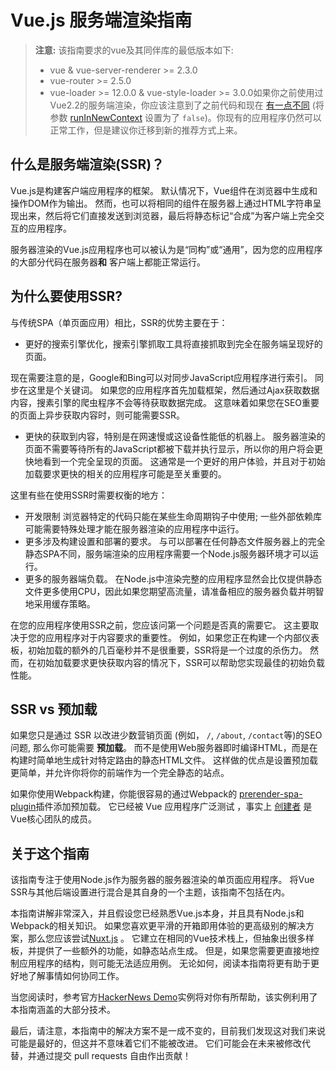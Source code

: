 # Vue.js 服务端渲染指南

> **注意:** 该指南要求的vue及其同伴库的最低版本如下:
> - vue & vue-server-renderer >= 2.3.0
> - vue-router >= 2.5.0
> - vue-loader >= 12.0.0 & vue-style-loader >= 3.0.0如果你之前使用过Vue2.2的服务端渲染，你应该注意到了之前代码和现在 [有一点不同](./structure.md) (将参数 [runInNewContext](./api.md#runinnewcontext) 设置为了 `false`)。你现有的应用程序仍然可以正常工作，但是建议你迁移到新的推荐方式上来。

## 什么是服务端渲染(SSR)？

Vue.js是构建客户端应用程序的框架。 默认情况下，Vue组件在浏览器中生成和操作DOM作为输出。 然而，也可以将相同的组件在服务器上通过HTML字符串呈现出来，然后将它们直接发送到浏览器，最后将静态标记“合成”为客户端上完全交互的应用程序。

服务器渲染的Vue.js应用程序也可以被认为是“同构”或“通用”，因为您的应用程序的大部分代码在服务器**和** 客户端上都能正常运行。

## 为什么要使用SSR?

与传统SPA（单页面应用）相比，SSR的优势主要在于：

- 更好的搜索引擎优化，搜索引擎抓取工具将直接抓取到完全在服务端呈现好的页面。

现在需要注意的是，Google和Bing可以对同步JavaScript应用程序进行索引。 同步在这里是个关键词。 如果您的应用程序首先加载框架，然后通过Ajax获取数据内容，搜素引擎的爬虫程序不会等待获取数据完成。 这意味着如果您在SEO重要的页面上异步获取内容时，则可能需要SSR。

- 更快的获取到内容，特别是在网速慢或这设备性能低的机器上。 服务器渲染的页面不需要等待所有的JavaScript都被下载并执行显示，所以你的用户将会更快地看到一个完全呈现的页面。 这通常是一个更好的用户体验，并且对于初始加载要求更快的相关的应用程序可能是至关重要的。

这里有些在使用SSR时需要权衡的地方：

- 开发限制 浏览器特定的代码只能在某些生命周期钩子中使用; 一些外部依赖库可能需要特殊处理才能在服务器渲染的应用程序中运行。
- 更多涉及构建设置和部署的要求。 与可以部署在任何静态文件服务器上的完全静态SPA不同，服务端渲染的应用程序需要一个Node.js服务器环境才可以运行。
- 更多的服务器端负载。 在Node.js中渲染完整的应用程序显然会比仅提供静态文件更多使用CPU，因此如果您期望高流量，请准备相应的服务器负载并明智地采用缓存策略。

在您的应用程序使用SSR之前，您应该问第一个问题是否真的需要它。 这主要取决于您的应用程序对于内容要求的重要性。 例如，如果您正在构建一个内部仪表板，初始加载的额外的几百毫秒并不是很重要，SSR将是一个过度的杀伤力。 然而，在初始加载要求更快获取内容的情况下，SSR可以帮助您实现最佳的初始负载性能。

## SSR vs 预加载

如果您只是通过 SSR 以改进少数营销页面 (例如， `/`, `/about`, `/contact`等)的SEO问题, 那么你可能需要 **预加载**。  而不是使用Web服务器即时编译HTML，而是在构建时简单地生成针对特定路由的静态HTML文件。 这样做的优点是设置预加载更简单，并允许你将你的前端作为一个完全静态的站点。

如果你使用Webpack构建，你能很容易的通过Webpack的 [prerender-spa-plugin](https://github.com/chrisvfritz/prerender-spa-plugin)插件添加预加载。 它已经被 Vue 应用程序广泛测试 ，事实上 [创建者](https://github.com/chrisvfritz) 是Vue核心团队的成员。

## 关于这个指南

该指南专注于使用Node.js作为服务器的服务器渲染的单页面应用程序。 将Vue SSR与其他后端设置进行混合是其自身的一个主题，该指南不包括在内。

本指南讲解非常深入，并且假设您已经熟悉Vue.js本身，并且具有Node.js和Webpack的相关知识。 如果您喜欢更平滑的开箱即用体验的更高级别的解决方案，那么您应该尝试[Nuxt.js](http://nuxtjs.org/) 。 它建立在相同的Vue技术栈上，但抽象出很多样板，并提供了一些额外的功能，如静态站点生成。 但是，如果您需要更直接地控制应用程序的结构，则可能无法适应用例。 无论如何，阅读本指南将更有助于更好地了解事情如何协同工作。

当您阅读时，参考官方[HackerNews Demo](https://github.com/vuejs/vue-hackernews-2.0/)实例将对你有所帮助，该实例利用了本指南涵盖的大部分技术。

最后，请注意，本指南中的解决方案不是一成不变的，目前我们发现这对我们来说可能是最好的，但这并不意味着它们不能被改进。 它们可能会在未来被修改代替，并通过提交 pull requests 自由作出贡献！
